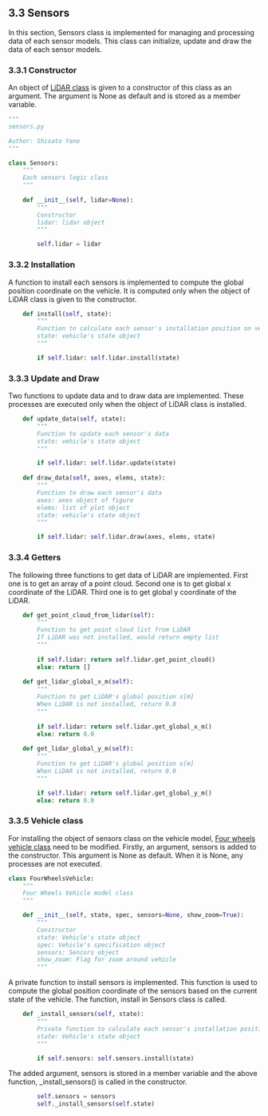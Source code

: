 ## 3.3 Sensors
In this section, Sensors class is implemented for managing and processing data of each sensor models. This class can initialize, update and draw the data of each sensor models.  

### 3.3.1 Constructor
An object of [LiDAR class](/doc/3_sensor_models/3_2_lidar.md) is given to a constructor of this class as an argument. The argument is None as default and is stored as a member variable.  
```python
"""
sensors.py

Author: Shisato Yano
"""

class Sensors:
    """
    Each sensors logic class
    """
    
    def __init__(self, lidar=None):
        """
        Constructor
        lidar: lidar object
        """

        self.lidar = lidar
```

### 3.3.2 Installation
A function to install each sensors is implemented to compute the global position coordinate on the vehicle. It is computed only when the object of LiDAR class is given to the constructor.  
```python
    def install(self, state):
        """
        Function to calculate each sensor's installation position on vehicle
        state: vehicle's state object
        """

        if self.lidar: self.lidar.install(state)
```

### 3.3.3 Update and Draw
Two functions to update data and to draw data are implemented. These processes are executed only when the object of LiDAR class is installed.  
```python
    def update_data(self, state):
        """
        Function to update each sensor's data
        state: vehicle's state object
        """

        if self.lidar: self.lidar.update(state)
    
    def draw_data(self, axes, elems, state):
        """
        Function to draw each sensor's data
        axes: axes object of figure
        elems: list of plot object
        state: vehicle's state object
        """

        if self.lidar: self.lidar.draw(axes, elems, state)
```

### 3.3.4 Getters
The following three functions to get data of LiDAR are implemented. First one is to get an array of a point cloud. Second one is to get global x coordinate of the LiDAR. Third one is to get global y coordinate of the LiDAR.  
```python
    def get_point_cloud_from_lidar(self):
        """
        Function to get point cloud list from LiDAR
        If LiDAR was not installed, would return empty list
        """
        
        if self.lidar: return self.lidar.get_point_cloud()
        else: return []
    
    def get_lidar_global_x_m(self):
        """
        Function to get LiDAR's global position x[m]
        When LiDAR is not installed, return 0.0
        """
        
        if self.lidar: return self.lidar.get_global_x_m()
        else: return 0.0
    
    def get_lidar_global_y_m(self):
        """
        Function to get LiDAR's global position x[m]
        When LiDAR is not installed, return 0.0
        """

        if self.lidar: return self.lidar.get_global_y_m()
        else: return 0.0
```

### 3.3.5 Vehicle class
For installing the object of sensors class on the vehicle model, [Four wheels vehicle class](/src/components/vehicle/four_wheels_vehicle.py) need to be modified. Firstly, an argument, sensors is added to the constructor. This argument is None as default. When it is None, any processes are not executed.  
```python
class FourWheelsVehicle:
    """
    Four Wheels Vehicle model class
    """

    def __init__(self, state, spec, sensors=None, show_zoom=True):
        """
        Constructor
        state: Vehicle's state object
        spec: Vehicle's specification object
        sensors: Sencors object
        show_zoom: Flag for zoom around vehicle
        """
```

A private function to install sensors is implemented. This function is used to compute the global position coordinate of the sensors based on the current state of the vehicle. The function, install in Sensors class is called.  
```python
    def _install_sensors(self, state):
        """
        Private function to calculate each sensor's installation position on vehicle
        state: Vehicle's state object
        """

        if self.sensors: self.sensors.install(state)
```
The added argument, sensors is stored in a member variable and the above function, _install_sensors() is called in the constructor.  
```python
        self.sensors = sensors
        self._install_sensors(self.state)
```
